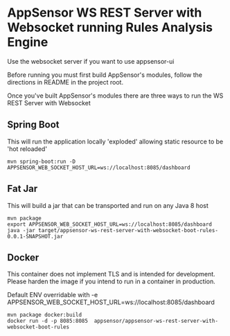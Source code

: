 AppSensor WS REST Server with Websocket running Rules Analysis Engine
==========
Use the websocket server if you want to use appsensor-ui

Before running you must first build AppSensor's modules, follow the directions in README in the project root.

Once you've built AppSensor's modules there are three ways to run the WS REST Server with Websocket

Spring Boot
------------
This will run the application locally 'exploded' allowing static resource to be 'hot reloaded'
```
mvn spring-boot:run -D APPSENSOR_WEB_SOCKET_HOST_URL=ws://localhost:8085/dashboard
```


Fat Jar
------------
This will build a jar that can be transported and run on any Java 8 host
```
mvn package
export APPSENSOR_WEB_SOCKET_HOST_URL=ws://localhost:8085/dashboard
java -jar target/appsensor-ws-rest-server-with-websocket-boot-rules-0.0.1-SNAPSHOT.jar
```

Docker
-----------
This container does not implement TLS and is intended for development. Please harden the image if you intend
to run in a container in production.

Default ENV overridable with -e
APPSENSOR_WEB_SOCKET_HOST_URL=ws://localhost:8085/dashboard
```
mvn package docker:build
docker run -d -p 8085:8085  appsensor/appsensor-ws-rest-server-with-websocket-boot-rules 
```
